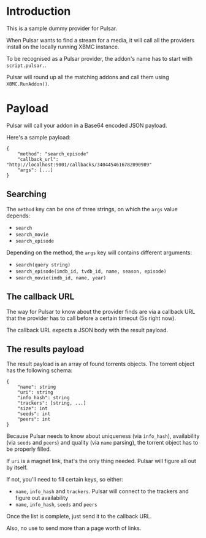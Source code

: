 Introduction
===================
This is a sample dummy provider for Pulsar.

When Pulsar wants to find a stream for a media, it will call all the providers install on the locally running XBMC instance.

To be recognised as a Pulsar provider, the addon's name has to start with `script.pulsar.`.

Pulsar will round up all the matching addons and call them using `XBMC.RunAddon()`.


Payload
=======
Pulsar will call your addon in a Base64 encoded JSON payload.

Here's a sample payload:

```
{
	"method": "search_episode"
	"callback_url": "http://localhost:9001/callbacks/3404454616782090989"
	"args": [...]}
```

Searching
---------
The `method` key can be one of three strings, on which the `args` value depends:

- `search`
- `search_movie`
- `search_episode`

Depending on the method, the `args` key will contains different arguments:

- `search(query string)`
- `search_episode(imdb_id, tvdb_id, name, season, episode)`
- `search_movie(imdb_id, name, year)`


The callback URL
----------------
The way for Pulsar to know about the provider finds are via a callback URL that the provider has to call before a certain timeout (5s right now).

The callback URL expects a JSON body with the result payload.


The results payload
-------------------
The result payload is an array of found torrents objects. The torrent object has the following schema:

```
{
	"name": string
	"uri": string
	"info_hash": string
	"trackers": [string, ...]
	"size": int
	"seeds": int
	"peers": int
}
```

Because Pulsar needs to know about uniqueness (via `info_hash`), availability (via `seeds` and `peers`) and quality (via `name` parsing), the torrent object has to be properly filled.

If `uri` is a magnet link, that's the only thing needed. Pulsar will figure all out by itself.

If not, you'll need to fill certain keys, so either:

- `name`, `info_hash` and `trackers`. Pulsar will connect to the trackers and figure out availability
- `name`, `info_hash`, `seeds` and `peers`


Once the list is complete, just send it to the callback URL.

Also, no use to send more than a page worth of links.